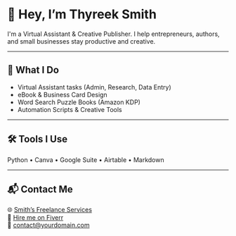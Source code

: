 # 👋 Hey, I’m Thyreek Smith

I'm a Virtual Assistant & Creative Publisher. I help entrepreneurs, authors, and small businesses stay productive and creative.

---

## 🔧 What I Do

- Virtual Assistant tasks (Admin, Research, Data Entry)
- eBook & Business Card Design
- Word Search Puzzle Books (Amazon KDP)
- Automation Scripts & Creative Tools

---

## 🛠 Tools I Use

Python • Canva • Google Suite • Airtable • Markdown

---

## 📬 Contact Me

🌐 [Smith’s Freelance Services](https://sites.google.com/view/smiths-freelance-services)  
🎯 [Hire me on Fiverr](https://www.fiverr.com/s/m52Xb2Z)  
📧 contact@yourdomain.com
